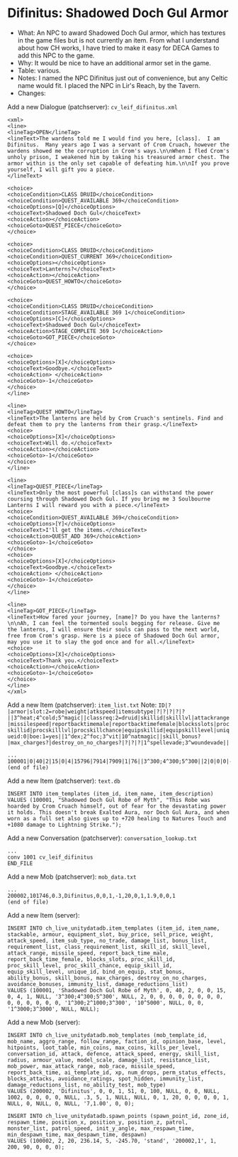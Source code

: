 # Difinitus: Shadowed Doch Gul Armor

* What: An NPC to award Shadowed Doch Gul armor, which has textures in the game files but is not currently an item. From what I understand about how CH works, I have tried to make it easy for DECA Games to add this NPC to the game.
* Why: It would be nice to have an additional armor set in the game.
* Table: various.
* Notes: I named the NPC Difinitus just out of convenience, but any Celtic name would fit. I placed the NPC in Lir's Reach, by the Tavern.
* Changes:

Add a new Dialogue (patchserver): `cv_leif_difinitus.xml`
```
<xml>
<line>
<lineTag>OPEN</lineTag>
<lineText>The wardens told me I would find you here, [class].  I am Difinitus.  Many years ago I was a servant of Crom Cruach, however the wardens showed me the corruption in Crom's ways.\n\nWhen I fled Crom's unholy prison, I weakened him by taking his treasured armor chest. The armor within is the only set capable of defeating him.\n\nIf you prove yourself, I will gift you a piece.
</lineText>

<choice>
<choiceCondition>CLASS DRUID</choiceCondition>
<choiceCondition>QUEST_AVAILABLE 369</choiceCondition>
<choiceOptions>[Q]</choiceOptions>
<choiceText>Shadowed Doch Gul</choiceText>
<choiceAction></choiceAction>
<choiceGoto>QUEST_PIECE</choiceGoto>
</choice>

<choice>
<choiceCondition>CLASS DRUID</choiceCondition>
<choiceCondition>QUEST_CURRENT 369</choiceCondition>
<choiceOptions></choiceOptions>
<choiceText>Lanterns?</choiceText>
<choiceAction></choiceAction>
<choiceGoto>QUEST_HOWTO</choiceGoto>
</choice>

<choice>
<choiceCondition>CLASS DRUID</choiceCondition>
<choiceCondition>STAGE_AVAILABLE 369 1</choiceCondition>
<choiceOptions>[C]</choiceOptions>
<choiceText>Shadowed Doch Gul</choiceText>
<choiceAction>STAGE_COMPLETE 369 1</choiceAction>
<choiceGoto>GOT_PIECE</choiceGoto>
</choice>

<choice>
<choiceOptions>[X]</choiceOptions>
<choiceText>Goodbye.</choiceText>
<choiceAction> </choiceAction>
<choiceGoto>-1</choiceGoto>
</choice>
</line>

<line>
<lineTag>QUEST_HOWTO</lineTag>
<lineText>The lanterns are held by Crom Cruach's sentinels. Find and defeat them to pry the lanterns from their grasp.</lineText>
<choice>
<choiceOptions>[X]</choiceOptions>
<choiceText>Will do.</choiceText>
<choiceAction></choiceAction>
<choiceGoto>-1</choiceGoto>
</choice>
</line>

<line>
<lineTag>QUEST_PIECE</lineTag>
<lineText>Only the most powerful [class]s can withstand the power coursing through Shadowed Doch Gul. If you bring me 3 Soulbourne Lanterns I will reward you with a piece.</lineText>
<choice>
<choiceCondition>QUEST_AVAILABLE 369</choiceCondition>
<choiceOptions>[Y]</choiceOptions>
<choiceText>I'll get the items.</choiceText>
<choiceAction>QUEST_ADD 369</choiceAction>
<choiceGoto>-1</choiceGoto>
</choice>
<choice>
<choiceOptions>[X]</choiceOptions>
<choiceText>Goodbye.</choiceText>
<choiceAction> </choiceAction>
<choiceGoto>-1</choiceGoto>
</choice>
</line>

<line>
<lineTag>GOT_PIECE</lineTag>
<lineText>How fared your journey, [name]? Do you have the lanterns?\n\nAh, I can feel the tormented souls begging for release. Give me the lanterns, I will ensure their souls can pass to the next world, free from Crom's grasp. Here is a piece of Shadowed Doch Gul armor, may you use it to slay the god once and for all.</lineText>
<choice>
<choiceOptions>[X]</choiceOptions>
<choiceText>Thank you.</choiceText>
<choiceAction></choiceAction>
<choiceGoto>-1</choiceGoto>
</choice>
</line>
</xml>
```

Add a new Item (patchserver): `item_list.txt`
Note: `ID|?|armor|slot:2=robe|weight|atkspeed|itemsubtype|?|?|?|?|?||3^heat;4^cold;5^magic||classreq:2=druid|skillid|skilllvl|attackrange|missilespeed|reportbacktimemale|reportbacktimefemale|blocksslots|procskillid|procskilllvl|procskillchance|equipskillid|equipskilllevel|uniqueid:0|boe:1=yes||1^dex;2^foc;3^vit|10^natmagic||skill_bonus?|max_charges?|destroy_on_no_charges?|?|?|?|1^spellevade;3^woundevade||`
```
...
100001|0|40|2|15|0|4|15796|7914|7909|1|76||3^300;4^300;5^300||2|0|0|0|-1|0|0|0|0|0|0|0|0|0|0||1^300;2^1000;3^300|10^5000||9999|0|-1|0|0|1|1^3000;3^3000||
(end of file)
```

Add a new Item (patchserver): `text.db`
```
INSERT INTO item_templates (item_id, item_name, item_description)
VALUES (100001, "Shadowed Doch Gul Robe of Myth", "This Robe was hoarded by Crom Cruach himself, out of fear for the devastating power it holds. This doesn't break Exalted Aura, nor Doch Gul Aura, and when worn as a full set also gives up to +720 healing to Natures Touch and +1080 damage to Lightning Strike.");
```

Add a new Conversation (patchserver): `conversation_lookup.txt`
```
...
conv 1001 cv_leif_difinitus
END_FILE
```

Add a new Mob (patchserver): `mob_data.txt`
```
...
200002,101746,0.3,Difinitus,0,0,1,-1,20,0,1,1.9,0,0,1
(end of file)
```


Add a new Item (server):
```
INSERT INTO ch_live_unitydatadb.item_templates (item_id, item_name, stackable, armour, equipment_slot, buy_price, sell_price, weight, attack_speed, item_sub_type, no_trade, damage_list, bonus_list, requirement_list, class_requirement_list, skill_id, skill_level, attack_range, missile_speed, report_back_time_male, report_back_time_female, blocks_slots, proc_skill_id, proc_skill_level, proc_skill_chance, equip_skill_id, equip_skill_level, unique_id, bind_on_equip, stat_bonus, ability_bonus, skill_bonus, max_charges, destroy_on_no_charges, avoidance_bonuses, immunity_list, damage_reductions_list)
VALUES (100001, 'Shadowed Doch Gul Robe of Myth', 0, 40, 2, 0, 0, 15, 0, 4, 1, NULL, '3^300;4^300;5^300', NULL, 2, 0, 0, 0, 0, 0, 0, 0, 0, 0, 0, 0, 0, 0, 0, '1^300;2^1000;3^300', '10^5000', NULL, 0, 0, '1^3000;3^3000', NULL, NULL);
```


Add a new Mob (server):
```
INSERT INTO ch_live_unitydatadb.mob_templates (mob_template_id, mob_name, aggro_range, follow_range, faction_id, opinion_base, level, hitpoints, loot_table, min_coins, max_coins, kills_per_level, conversation_id, attack, defence, attack_speed, energy, skill_list, radius, armour_value, model_scale, damage_list, resistance_list, mob_power, max_attack_range, mob_race, missile_speed, report_back_time, ai_template_id, xp, num_drops, perm_status_effects, blocks_attacks, avoidance_ratings, spot_hidden, immunity_list, damage_reductions_list, no_ability_test, mob_type)
VALUES (200002, 'Difinitus', 0, 0, 1, 51, 0, 100, NULL, 0, 0, NULL, 1002, 0, 0, 0, 0, NULL, .3, 5, 1, NULL, NULL, 0, 1, 20, 0, 0, 0, 0, 1, NULL, 0, NULL, 0, NULL, '7,1.00', 0, 0);

INSERT INTO ch_live_unitydatadb.spawn_points (spawn_point_id, zone_id, respawn_time, position_x, position_y, position_z, patrol, monster_list, patrol_speed, init_y_angle, max_respawn_time, min_despawn_time, max_despawn_time, despawn)
VALUES (100002, 2, 20, 236.14, 5, -245.70, 'stand', '200002,1', 1, 200, 90, 0, 0, 0);
```

```
